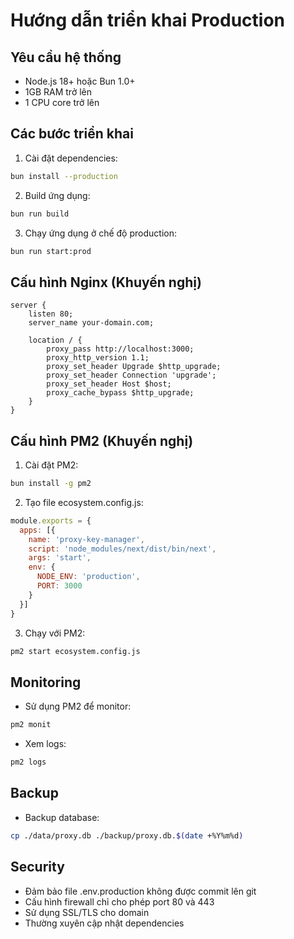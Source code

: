 # Hướng dẫn triển khai Production

## Yêu cầu hệ thống
- Node.js 18+ hoặc Bun 1.0+
- 1GB RAM trở lên
- 1 CPU core trở lên

## Các bước triển khai

1. Cài đặt dependencies:
```bash
bun install --production
```

2. Build ứng dụng:
```bash
bun run build
```

3. Chạy ứng dụng ở chế độ production:
```bash
bun run start:prod
```

## Cấu hình Nginx (Khuyến nghị)

```nginx
server {
    listen 80;
    server_name your-domain.com;

    location / {
        proxy_pass http://localhost:3000;
        proxy_http_version 1.1;
        proxy_set_header Upgrade $http_upgrade;
        proxy_set_header Connection 'upgrade';
        proxy_set_header Host $host;
        proxy_cache_bypass $http_upgrade;
    }
}
```

## Cấu hình PM2 (Khuyến nghị)

1. Cài đặt PM2:
```bash
bun install -g pm2
```

2. Tạo file ecosystem.config.js:
```javascript
module.exports = {
  apps: [{
    name: 'proxy-key-manager',
    script: 'node_modules/next/dist/bin/next',
    args: 'start',
    env: {
      NODE_ENV: 'production',
      PORT: 3000
    }
  }]
}
```

3. Chạy với PM2:
```bash
pm2 start ecosystem.config.js
```

## Monitoring

- Sử dụng PM2 để monitor:
```bash
pm2 monit
```

- Xem logs:
```bash
pm2 logs
```

## Backup

- Backup database:
```bash
cp ./data/proxy.db ./backup/proxy.db.$(date +%Y%m%d)
```

## Security

- Đảm bảo file .env.production không được commit lên git
- Cấu hình firewall chỉ cho phép port 80 và 443
- Sử dụng SSL/TLS cho domain
- Thường xuyên cập nhật dependencies 